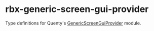 # rbx-generic-screen-gui-provider

Type definitions for Quenty's [GenericScreenGuiProvider](https://github.com/Quenty/NevermoreEngine/tree/main/src/genericscreenguiprovider) module.
